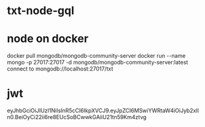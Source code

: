 # txt-node-gql

# node on docker
docker pull mongodb/mongodb-community-server
docker run --name mongo -p 27017:27017 -d mongodb/mongodb-community-server:latest
connect to mongodb://localhost:27017/txt

# jwt
eyJhbGciOiJIUzI1NiIsInR5cCI6IkpXVCJ9.eyJpZCI6MSwiYWRtaW4iOiJyb2xlIn0.BeiOyCi22ii6re8EUcSoBCwwkGAiiU21tn59Km4ztvg